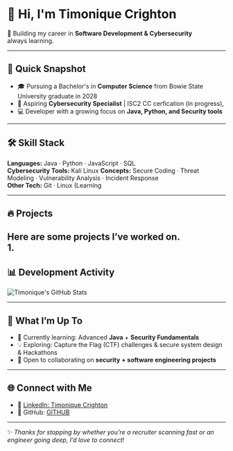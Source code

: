 # 👋 Hi, I'm Timonique Crighton  

🚀 Building my career in **Software Development & Cybersecurity**  
always learning.  

---

## 🌟 Quick Snapshot
- 🎓 Pursuing a Bachelor's in **Computer Science** from Bowie State University graduate in 2028
- 🔐 Aspiring **Cybersecurity Specialist** | ISC2 CC cerfication (in progress), 
- 💻 Developer with a growing focus on **Java, Python, and Security tools**  

---

## 🛠️ Skill Stack  

**Languages:** Java · Python · JavaScript · SQL  
**Cybersecurity Tools:** Kali Linux 
**Concepts:** Secure Coding · Threat Modeling · Vulnerability Analysis · Incident Response  
**Other Tech:** Git · Linux (Learning  

---

## 🔥 Projects  

Here are some projects I’ve worked on.  
1. 
---

## 📊 Development Activity  

![Timonique's GitHub Stats](https://github-readme-stats.vercel.app/api?username=TimCrishow_icons=true&theme=tokyonight)  

---

## 🎯 What I’m Up To
- 🌱 Currently learning: Advanced **Java** + **Security Fundamentals**  
- 💡 Exploring: Capture the Flag (CTF) challenges & secure system design & Hackathons 
- 🤝 Open to collaborating on **security + software engineering projects**  

---

## 🌐 Connect with Me    
- 💼 [LinkedIn: Timonique Crighton](https://www.linkedin.com/in/timonique-crighton-90475922a/)  
- 🐙 GitHub: [GITHUB](https://github.com/TimCri)  

---

✨ *Thanks for stopping by whether you’re a recruiter scanning fast or an engineer going deep, I’d love to connect!*  

